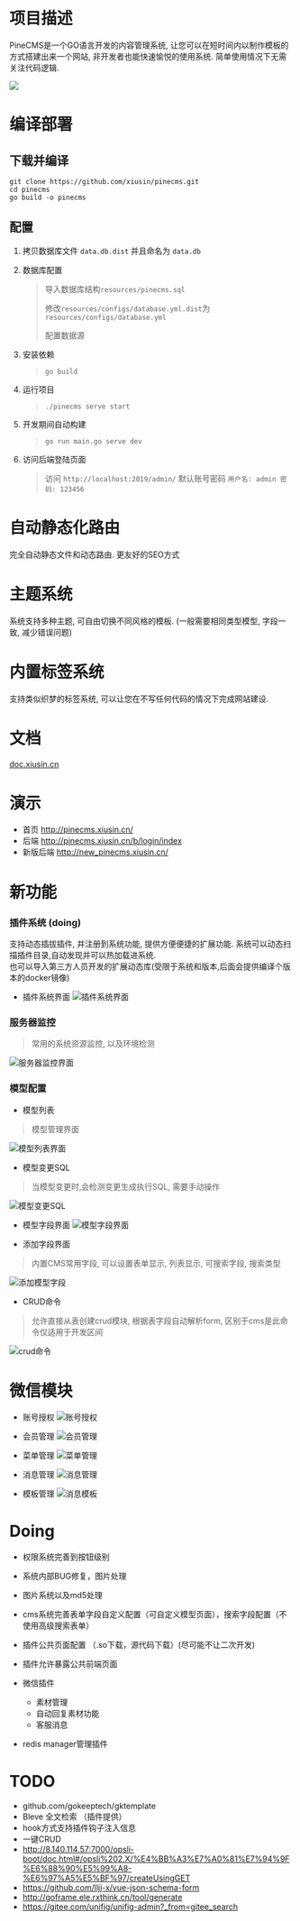 # 项目描述 #
PineCMS是一个GO语言开发的内容管理系统, 让您可以在短时间内以制作模板的方式搭建出来一个网站, 非开发者也能快速愉悦的使用系统. 
简单使用情况下无需关注代码逻辑. 

![](./resources/assets/backend/static/images/1.png)

# 编译部署 #

## 下载并编译 ##
 ```
 git clone https://github.com/xiusin/pinecms.git
 cd pinecms
 go build -o pinecms
```

## 配置 ##
1. 拷贝数据库文件 `data.db.dist` 并且命名为 `data.db`

2. 数据库配置
    > 导入数据库结构`resources/pinecms.sql`
    >
    >修改`resources/configs/database.yml.dist`为`resources/configs/database.yml`
    >
    > 配置数据源

2. 安装依赖
    > `go build`

3. 运行项目
    > `./pinecms serve start` 

4. 开发期间自动构建
    > `go run main.go serve dev`

6. 访问后端登陆页面
    > 访问 `http://localhost:2019/admin/` 默认账号密码 `用户名: admin 密码: 123456`

# 自动静态化路由 #
完全自动静态文件和动态路由. 更友好的SEO方式

# 主题系统 #
系统支持多种主题, 可自由切换不同风格的模板. (一般需要相同类型模型, 字段一致, 减少错误问题) 

# 内置标签系统 #
支持类似织梦的标签系统, 可以让您在不写任何代码的情况下完成网站建设. 

# 文档 #
[doc.xiusin.cn](http://doc.xiusin.cn/)

# 演示 # 
- 首页 http://pinecms.xiusin.cn/
- 后端 http://pinecms.xiusin.cn/b/login/index 
- 新版后端 http://new_pinecms.xiusin.cn/


# 新功能

### 插件系统 (doing)
支持动态插拔插件, 并注册到系统功能, 提供方便便捷的扩展功能. 
系统可以动态扫描插件目录,自动发现并可以热加载进系统.  
也可以导入第三方人员开发的扩展动态库(受限于系统和版本,后面会提供编译个版本的docker镜像)

- 插件系统界面
![插件系统界面](./images/plugin.png)


### 服务器监控 
> 常用的系统资源监控, 以及环境检测

![服务器监控界面](./images/stat.png)

### 模型配置
- 模型列表
> 模型管理界面

![模型列表界面](./images/model.png)
  
- 模型变更SQL
> 当模型变更时,会检测变更生成执行SQL, 需要手动操作

![模型变更SQL](./images/presql.png)


- 模型字段界面
![模型字段界面](./images/field_list.png)
  
- 添加字段界面
> 内置CMS常用字段, 可以设置表单显示, 列表显示, 可搜索字段, 搜索类型

![添加模型字段](./images/add_field.png)

- CRUD命令
> 允许直接从表创建crud模块, 根据表字段自动解析form, 区别于cms是此命令仅适用于开发区间 

![crud命令](./images/crud.png)

# 微信模块 

- 账号授权
![账号授权](./images/wechat-account.png)
  
- 会员管理
![会员管理](./images/wechat-member.png)
  
- 菜单管理
![菜单管理](./images/wechat-menu.png)
  
- 消息管理
![消息管理](./images/wechat-msg.png)
  
- 模板管理
![消息模板](./images/wechat-template.png)


# Doing
- 权限系统完善到按钮级别
- 系统内部BUG修复，图片处理
- 图片系统以及md5处理
- cms系统完善表单字段自定义配置（可自定义模型页面），搜索字段配置（不使用高级搜索表单）
- 插件公共页面配置 （.so下载，源代码下载）(尽可能不让二次开发)
- 插件允许暴露公共前端页面
- 微信插件
    - 素材管理
    - 自动回复素材功能
    - 客服消息
    
- redis manager管理插件
    
# TODO  
- github.com/gokeeptech/gktemplate
- Bleve 全文检索 （插件提供）
- hook方式支持插件钩子注入信息
- 一键CRUD
- http://8.140.114.57:7000/opsli-boot/doc.html#/opsli%202.X/%E4%BB%A3%E7%A0%81%E7%94%9F%E6%88%90%E5%99%A8-%E6%97%A5%E5%BF%97/createUsingGET
- https://github.com/lljj-x/vue-json-schema-form
- http://goframe.ele.rxthink.cn/tool/generate
- https://gitee.com/unifig/unifig-admin?_from=gitee_search

